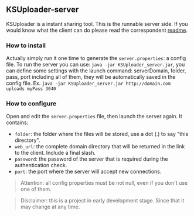 ## KSUploader-server
KSUploader is a instant sharing tool.
This is the runnable server side. If you would know what the client can do please read the correspondent [readme](https://github.com/KSUploader/KSUploader-client).

### How to install
Actually simply run it one time to generate the `server.properties`: a config file.
To run the server you can use: `java -jar KSUploader_server.jar`, you can define some settings with the launch command: serverDomain, folder, pass, port including all of them, they will be automatically saved in the config file. Ex. `java -jar KSUploader_server.jar http://domain.com uploads myPass 3040`

### How to configure
Open and edit the `server.properties` file, then launch the server again.
It contains:
* `folder`: the folder where the files will be stored, use a dot (.) to say "this directory".
* `web_url`: the complete domain directory that will be returned in the link to the client. Include a final slash.
* `password`: the password of the server that is required during the authentication check.
* `port`: the port where the server will accept new connections.

>Attention: all config properties must be not null, even if you don't use one of them.

>Disclaimer: this is a project in early development stage. Since that it may change at any time.